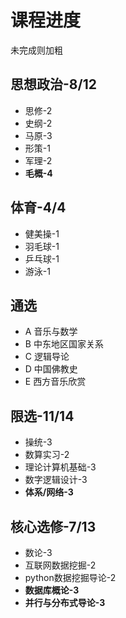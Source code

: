 # 课程进度
未完成则加粗
## 思想政治-8/12
- 思修-2
- 史纲-2
- 马原-3
- 形策-1
- 军理-2
- **毛概-4**
## 体育-4/4
- 健美操-1
- 羽毛球-1
- 乒乓球-1
- 游泳-1
## 通选
- A 音乐与数学
- B 中东地区国家关系 
- C 逻辑导论
- D 中国佛教史
- E 西方音乐欣赏
## 限选-11/14
- 操统-3
- 数算实习-2
- 理论计算机基础-3
- 数字逻辑设计-3
- **体系/网络-3**
## 核心选修-7/13
- 数论-3
- 互联网数据挖掘-2
- python数据挖掘导论-2
- **数据库概论-3**
- **并行与分布式导论-3**

